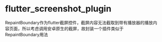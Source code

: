 # flutter_screenshot_plugin
RepaintBoundary作为flutter截屏控件，截屏内容无法截取到带有播放器的播放内容页面，所以考虑调用安卓原生的截屏，故封装一个插件类似于RepaintBoundary用法
